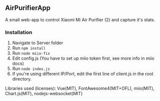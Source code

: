 ## AirPurifierApp  
A small web-app to control Xiaomi Mi Air Purifier (2) and capture it's stats.  


### Installation  
1) Navigate to Server folder  
2) Run `npm install`  
3) Run `node miio-fix`  
4) Edit config.js (You have to set up miio token first, see more info in miio docs)  
5) Run `node index.js`  
6) If you're using different IP/Port, edit the first line of client.js in the root directory.  
  
Libraries used (licenses): Vue(MIT), FontAwesome4(MIT+OFL), miio(MIT), Chart.js(MIT), nodejs-websocket(MIT)